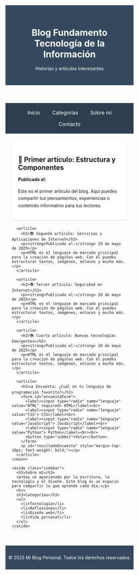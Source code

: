<!DOCTYPE html>
<html lang="es">
<head>
  <meta charset="UTF-8">
  <meta name="viewport" content="width=device-width, initial-scale=1.0">
  <title>Blog Fundamento Tecnología de la Información</title>
  <style>
    * {
      box-sizing: border-box;
    }

    body {
      font-family: 'Segoe UI', sans-serif;
      background-color: #f9f9f9;
      margin: 0;
      padding: 0;
      color: #333;
    }

    header {
      background-color: #34495e;
      color: white;
      padding: 30px 20px;
      text-align: center;
    }

    nav {
      background-color: #2c3e50;
      padding: 12px 0;
      text-align: center;
    }

    nav a {
      color: white;
      margin: 0 12px;
      text-decoration: none;
      font-size: 1rem;
      display: inline-block;
      padding: 8px 5px;
    }

    nav a:hover {
      text-decoration: underline;
    }

    .container {
      display: flex;
      flex-wrap: wrap;
      max-width: 1200px;
      margin: 20px auto;
      padding: 0 20px;
      gap: 20px;
    }

    main {
      flex: 1 1 60%;
    }

    article {
      background: white;
      padding: 20px;
      margin-bottom: 20px;
      border-radius: 6px;
      box-shadow: 0 2px 4px rgba(0,0,0,0.1);
    }

    article h2 {
      margin-bottom: 10px;
    }

    article p {
      line-height: 1.6;
    }

    .sidebar {
      flex: 1 1 35%;
      background-color: #ecf0f1;
      padding: 20px;
      border-radius: 6px;
      height: fit-content;
    }

    footer {
      background-color: #34495e;
      color: white;
      text-align: center;
      padding: 15px 0;
      margin-top: 40px;
    }

    @media (max-width: 768px) {
      nav a {
        display: block;
        margin: 10px 0;
      }

      .container {
        flex-direction: column;
        padding: 0 15px;
      }

      .sidebar {
        margin-top: 20px;
      }
    }

    @media (max-width: 480px) {
      header h1 {
        font-size: 1.5em;
      }

      nav a {
        font-size: 1em;
      }

      article h2 {
        font-size: 1.2em;
      }

      .sidebar h3 {
        font-size: 1.1em;
      }
    }
  </style>
</head>
<body>

  <header>
    <h1>Blog Fundamento Tecnología de la Información</h1>
    <p>Historias y artículos interesantes</p>
  </header>

  <nav>
    <a href="#">Inicio</a>
    <a href="#">Categorías</a>
    <a href="#">Sobre mí</a>
    <a href="#">Contacto</a>
  </nav>

  <div class="container">
    <main>
      <article>
        <h2>🌄 Primer artículo: Estructura y Componentes</h2>
        <p><strong>Publicado el:</strong> <span id="fechaActual"></span></p>
        <p>Este es el primer artículo del blog. Aquí puedes compartir tus pensamientos, experiencias o contenido informativo para tus lectores.</p>
      </article>

      <article>
        <h2>📚 Segundo artículo: Servicios y Aplicaciones de Internet</h2>
        <p><strong>Publicado el:</strong> 20 de mayo de 2025</p>
        <p>HTML es el lenguaje de marcado principal para la creación de páginas web. Con él puedes estructurar textos, imágenes, enlaces y mucho más.</p>
      </article>

      <article>
        <h2>📚 Tercer artículo: Seguridad en Internet</h2>
        <p><strong>Publicado el:</strong> 20 de mayo de 2025</p>
        <p>HTML es el lenguaje de marcado principal para la creación de páginas web. Con él puedes estructurar textos, imágenes, enlaces y mucho más.</p>
      </article>

      <article>
        <h2>📚 Cuarto artículo: Nuevas tecnologías Emergentes</h2>
        <p><strong>Publicado el:</strong> 20 de mayo de 2025</p>
        <p>HTML es el lenguaje de marcado principal para la creación de páginas web. Con él puedes estructurar textos, imágenes, enlaces y mucho más.</p>
      </article>

      <article>
        <h2>📊 Encuesta: ¿Cuál es tu lenguaje de programación favorito?</h2>
        <form id="encuestaForm">
          <label><input type="radio" name="lenguaje" value="HTML" required> HTML</label><br>
          <label><input type="radio" name="lenguaje" value="CSS"> CSS</label><br>
          <label><input type="radio" name="lenguaje" value="JavaScript"> JavaScript</label><br>
          <label><input type="radio" name="lenguaje" value="Python"> Python</label><br><br>
          <button type="submit">Votar</button>
        </form>
        <p id="resultadoEncuesta" style="margin-top: 10px; font-weight: bold;"></p>
      </article>
    </main>

    <aside class="sidebar">
      <h3>Sobre mí</h3>
      <p>Soy un apasionado por la escritura, la tecnología y el diseño. Este blog es un espacio para compartir lo que aprendo cada día.</p>
      <hr>
      <h3>Categorías</h3>
      <ul>
        <li>Tecnología</li>
        <li>Reflexiones</li>
        <li>Diseño web</li>
        <li>Vida personal</li>
      </ul>
    </aside>
  </div>

  <footer>
    <p>&copy; 2025 Mi Blog Personal. Todos los derechos reservados.</p>
  </footer>

  <!-- JavaScript al final del body -->
  <script>
    // Mostrar fecha actual para el primer artículo
    document.getElementById("fechaActual").textContent = new Date().toLocaleDateString("es-ES", {
      year: "numeric", month: "long", day: "numeric"
    });

    // Encuesta interactiva
    document.getElementById('encuestaForm').addEventListener('submit', function(event) {
      event.preventDefault(); // Evita que recargue la página
      const seleccion = document.querySelector('input[name="lenguaje"]:checked');
      const resultado = document.getElementById('resultadoEncuesta');

      if (seleccion) {
        resultado.textContent = `¡Gracias por votar! Elegiste: ${seleccion.value}`;
      } else {
        resultado.textContent = 'Por favor, selecciona una opción.';
      }
    });
  </script>

</body>
</html>

